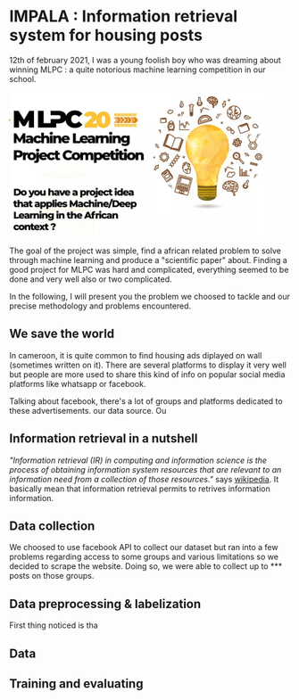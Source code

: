 # IMPALA : Information retrieval system for housing posts


12th of february 2021, I was a young foolish boy who was dreaming about winning MLPC : a quite notorious machine learning competition in our school.

![](/assets/images/impala/mlpc.png)

The goal of the project was simple, find a african related problem to solve through machine learning and produce a "scientific paper" about. Finding a good project for MLPC was hard and complicated, everything seemed to be done and very well also or two complicated.

In the following, I will present you the problem we choosed to tackle and our precise methodology and problems encountered.


## We save the world

In cameroon, it is quite common to find housing ads diplayed on wall (sometimes written on it). There are several platforms to display it very well but people are more used to share this kind of info on popular social media platforms like whatsapp or facebook. 

Talking about facebook, there's a lot of groups and platforms dedicated to these advertisements. our data source. Ou


## Information retrieval in a nutshell


*"Information retrieval (IR) in computing and information science is the process of obtaining information system resources that are relevant to an information need from a collection of those resources."*  says [wikipedia](https://en.wikipedia.org/wiki/Information_retrieval). It basically mean that information retrieval permits to retrives information information.





## Data collection

We choosed to use facebook API to collect our dataset but ran into a few problems regarding access to some groups and various limitations so we decided to scrape the website. Doing so, we were able to collect up to *** posts on those groups.


## Data preprocessing & labelization

First thing noticed is tha


## Data 


## Training and evaluating


## 




